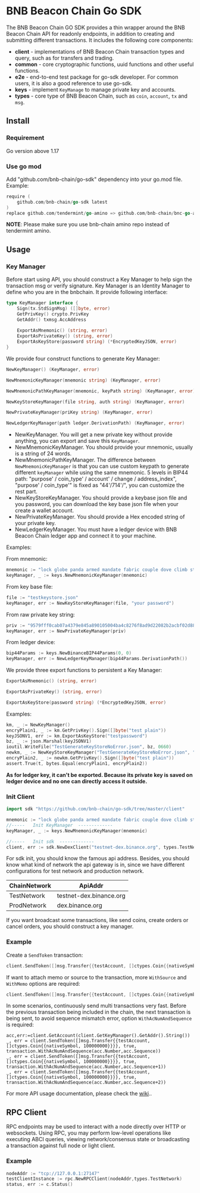 # BNB Beacon Chain Go SDK

The BNB Beacon Chain GO SDK provides a thin wrapper around the BNB Beacon Chain API for readonly endpoints, in addition to creating and submitting different transactions.
It includes the following core components:

* **client** - implementations of BNB Beacon Chain transaction types and query, such as for transfers and trading.
* **common** - core cryptographic functions, uuid functions and other useful functions.
* **e2e** - end-to-end test package for go-sdk developer. For common users, it is also a good reference to use go-sdk. 
* **keys** - implement `KeyManage` to manage private key and accounts.
* **types** - core type of BNB Beacon Chain, such as `coin`, `account`, `tx` and `msg`.

## Install

### Requirement

Go version above 1.17

### Use go mod

Add "github.com/bnb-chain/go-sdk" dependency into your go.mod file. Example:
```go
require (
	github.com/bnb-chain/go-sdk latest
)
replace github.com/tendermint/go-amino => github.com/bnb-chain/bnc-go-amino v0.14.1-binance.1
```

**NOTE**: Please make sure you use bnb-chain amino repo instead of tendermint amino.

## Usage 

### Key Manager

Before start using API, you should construct a Key Manager to help sign the transaction msg or verify signature.
Key Manager is an Identity Manager to define who you are in the bnbchain. It provide following interface:

```go
type KeyManager interface {
	Sign(tx.StdSignMsg) ([]byte, error)
	GetPrivKey() crypto.PrivKey
	GetAddr() txmsg.AccAddress
	
	ExportAsMnemonic() (string, error)
	ExportAsPrivateKey() (string, error)
	ExportAsKeyStore(password string) (*EncryptedKeyJSON, error)
}
```

We provide four construct functions to generate Key Manager:
```go
NewKeyManager() (KeyManager, error)

NewMnemonicKeyManager(mnemonic string) (KeyManager, error)

NewMnemonicPathKeyManager(mnemonic, keyPath string) (KeyManager, error) 

NewKeyStoreKeyManager(file string, auth string) (KeyManager, error)

NewPrivateKeyManager(priKey string) (KeyManager, error) 

NewLedgerKeyManager(path ledger.DerivationPath) (KeyManager, error)

```
- NewKeyManager. You will get a new private key without provide anything, you can export and save this `KeyManager`.
- NewMnemonicKeyManager. You should provide your mnemonic, usually is a string of 24 words.
- NewMnemonicPathKeyManager. The difference between `NewMnemonicKeyManager` is that you can use custom keypath to generate different `keyManager` while using the same mnemonic. 5 levels in BIP44 path: "purpose' / coin_type' / account' / change / address_index", "purpose' / coin_type'" is fixed as "44'/714'/", you can customize the rest part. 
- NewKeyStoreKeyManager. You should provide a keybase json file and you password, you can download the key base json file when your create a wallet account.
- NewPrivateKeyManager. You should provide a Hex encoded string of your private key.
- NewLedgerKeyManager. You must have a ledger device with BNB Beacon Chain ledger app and connect it to your machine.

Examples:

From mnemonic:
```Go
mnemonic := "lock globe panda armed mandate fabric couple dove climb step stove price recall decrease fire sail ring media enhance excite deny valid ceiling arm"
keyManager, _ := keys.NewMnemonicKeyManager(mnemonic)
```

From key base file:
```GO
file := "testkeystore.json"
keyManager, err := NewKeyStoreKeyManager(file, "your password")

```

From raw private key string:
```GO
priv := "9579fff0cab07a4379e845a890105004ba4c8276f8ad9d22082b2acbf02d884b"
keyManager, err := NewPrivateKeyManager(priv)
```

From ledger device:
```GO
bip44Params := keys.NewBinanceBIP44Params(0, 0)
keyManager, err := NewLedgerKeyManager(bip44Params.DerivationPath())
```

We provide three export functions to persistent a Key Manager:

```go
ExportAsMnemonic() (string, error)

ExportAsPrivateKey() (string, error)

ExportAsKeyStore(password string) (*EncryptedKeyJSON, error)
``` 

Examples:
```go
km, _ := NewKeyManager()
encryPlain1, _ := km.GetPrivKey().Sign([]byte("test plain"))
keyJSONV1, err := km.ExportAsKeyStore("testpassword")
bz, _ := json.Marshal(keyJSONV1)
ioutil.WriteFile("TestGenerateKeyStoreNoError.json", bz, 0660)
newkm, _ := NewKeyStoreKeyManager("TestGenerateKeyStoreNoError.json", "testpassword")
encryPlain2, _ := newkm.GetPrivKey().Sign([]byte("test plain"))
assert.True(t, bytes.Equal(encryPlain1, encryPlain2))
```
**As for ledger key, it can't be exported. Because its private key is saved on ledger device and no one can directly access it outside.** 

### Init Client

```GO
import sdk "https://github.com/bnb-chain/go-sdk/tree/master/client"

mnemonic := "lock globe panda armed mandate fabric couple dove climb step stove price recall decrease fire sail ring media enhance excite deny valid ceiling arm"
//-----   Init KeyManager  -------------
keyManager, _ := keys.NewMnemonicKeyManager(mnemonic)

//-----   Init sdk  -------------
client, err := sdk.NewDexClient("testnet-dex.binance.org", types.TestNetwork, keyManager)

```
For sdk init, you should know the famous api address. Besides, you should know what kind of network the api gateway is in, since we have different configurations for 
test network and production network.

|  ChainNetwork |  ApiAddr | 
|-------------- |----------------------------------|
|   TestNetwork | testnet-dex.binance.org  |  
|   ProdNetwork | dex.binance.org          |                                |

If you want broadcast some transactions, like send coins, create orders or cancel orders, you should construct a key manager.


### Example

Create a `SendToken` transaction: 
```go
client.SendToken([]msg.Transfer{{testAccount, []ctypes.Coin{{nativeSymbol, 100000000}}}}, true)
```

If want to attach memo or source to the transaction, more `WithSource` and `WithMemo` options are required:
```go
client.SendToken([]msg.Transfer{{testAccount, []ctypes.Coin{{nativeSymbol, 100000000}}}}, true, transaction.WithSource(100),transaction.WithMemo("test memo"))
```

In some scenarios, continuously send multi transactions very fast. Before the previous transaction being included in the chain, the next transaction is being sent, to avoid sequence mismatch error, option `WithAcNumAndSequence` is required:
```
acc,err:=client.GetAccount(client.GetKeyManager().GetAddr().String())
_, err = client.SendToken([]msg.Transfer{{testAccount, []ctypes.Coin{{nativeSymbol, 100000000}}}}, true, transaction.WithAcNumAndSequence(acc.Number,acc.Sequence))
_, err = client.SendToken([]msg.Transfer{{testAccount, []ctypes.Coin{{nativeSymbol, 100000000}}}}, true, transaction.WithAcNumAndSequence(acc.Number,acc.Sequence+1))
_, err = client.SendToken([]msg.Transfer{{testAccount, []ctypes.Coin{{nativeSymbol, 100000000}}}}, true, transaction.WithAcNumAndSequence(acc.Number,acc.Sequence+2))
```

For more API usage documentation, please check the [wiki](https://github.com/bnb-chain/go-sdk/wiki)..

## RPC Client
RPC endpoints may be used to interact with a node directly over HTTP or websockets. Using RPC, you may perform low-level 
operations like executing ABCI queries, viewing network/consensus state or broadcasting a transaction against full node or
light client.

### Example
```go
nodeAddr := "tcp://127.0.0.1:27147"
testClientInstance := rpc.NewRPCClient(nodeAddr,types.TestNetwork)
status, err := c.Status()
```
